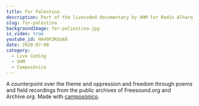 ```yaml
---
title: For Palestina
description: Part of the livecoded documentary by UHM for Radio Alhara (Palestina)
slug: for-palestina
backgroundImage: for-paliestina.jpg
is_video: true
youtube_id: HA49X3KUaA8
date: 2020-07-08
category:
  - Live Coding
  - UHM
  - Camposónico
---
```


A counterpoint over the theme and oppression and freedom through poems and field recordings from the public archives of Freesound.org and Archive.org. Made with [camposónico](https://github.com/diegovdc/camposonico).
